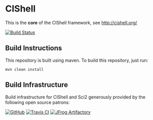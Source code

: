 # CIShell

This is the **core** of the CIShell framework, see http://cishell.org/

[![Build Status](https://travis-ci.com/CIShell/CIShell.svg?branch=develop)](https://travis-ci.com/CIShell/CIShell)

## Build Instructions

This repository is built using maven. To build this repository, just run:
```
mvn clean install
```

## Build Infrastructure

Build infrastructure for CIShell and Sci2 generously provided by the following open source patrons:

[![GitHub](https://cishell.github.io/images/GitHub_Logo.png)](https://github.com/CIShell/)
[![Travis CI](https://cishell.github.io/images/TravisCI-Full-Color.png)](https://travis-ci.com/CIShell/)
[![JFrog Artifactory](https://cishell.github.io/images/Powered-by-artifactory_03.png)](https://cishell.jfrog.io)

